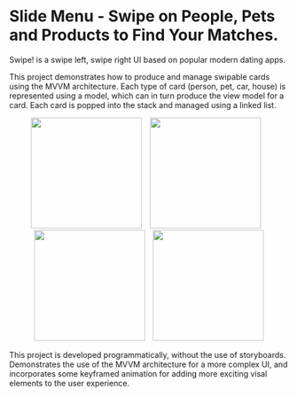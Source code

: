 # Slide Menu - Swipe on People, Pets and Products to Find Your Matches.
Swipe! is a swipe left, swipe right UI based on popular modern dating apps.

This project demonstrates how to produce and manage swipable cards using the MVVM architecture. Each type of card (person, pet, car, house) is represented using a model, which can in turn produce the view model for a card. Each card is popped into the stack and managed using a linked list.

<p align="center">
<img src="https://github.com/jack-a-smith/iOS_sliding_menu/blob/master/readme_images/home.PNG" width="200"> &ensp; <img src="https://github.com/jack-a-smith/iOS_sliding_menu/blob/master/readme_images/part_slide.PNG" width="200"> &ensp; <img src="https://github.com/jack-a-smith/iOS_sliding_menu/blob/master/readme_images/full_slide.PNG" width="200"> &ensp; <img src="https://github.com/jack-a-smith/iOS_sliding_menu/blob/master/readme_images/profile.PNG" width="200">
</p>

This project is developed programmatically, without the use of storyboards. Demonstrates the use of the MVVM architecture for a more complex UI, and incorporates some keyframed animation for adding more exciting visal elements to the user experience.
